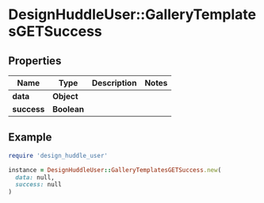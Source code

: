 # DesignHuddleUser::GalleryTemplatesGETSuccess

## Properties

| Name | Type | Description | Notes |
| ---- | ---- | ----------- | ----- |
| **data** | **Object** |  |  |
| **success** | **Boolean** |  |  |

## Example

```ruby
require 'design_huddle_user'

instance = DesignHuddleUser::GalleryTemplatesGETSuccess.new(
  data: null,
  success: null
)
```


